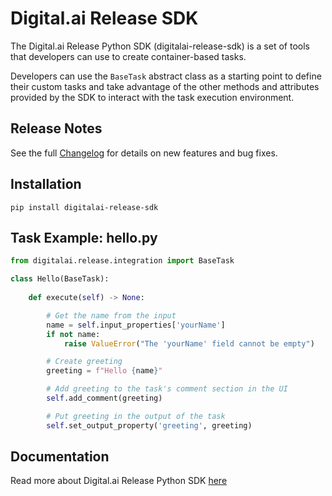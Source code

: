 # Digital.ai Release SDK

The Digital.ai Release Python SDK (digitalai-release-sdk) is a set of tools that developers can use to create container-based tasks.  

Developers can use the `BaseTask` abstract class as a starting point to define their custom tasks and take advantage of the other methods and attributes provided by the SDK to interact with the task execution environment.

## Release Notes  
See the full [Changelog](CHANGELOG.md) for details on new features and bug fixes.

## Installation

```shell script
pip install digitalai-release-sdk
```
## Task Example: hello.py

```python
from digitalai.release.integration import BaseTask

class Hello(BaseTask):
    
    def execute(self) -> None:

        # Get the name from the input
        name = self.input_properties['yourName']
        if not name:
            raise ValueError("The 'yourName' field cannot be empty")

        # Create greeting
        greeting = f"Hello {name}"

        # Add greeting to the task's comment section in the UI
        self.add_comment(greeting)

        # Put greeting in the output of the task
        self.set_output_property('greeting', greeting)

 ```

## Documentation
Read more about Digital.ai Release Python SDK [here](https://docs.digital.ai/release/docs/next/category/python-sdk)